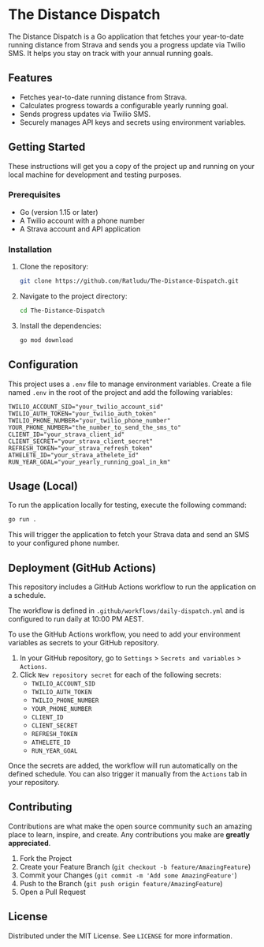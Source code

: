 # The Distance Dispatch

The Distance Dispatch is a Go application that fetches your year-to-date running distance from Strava and sends you a progress update via Twilio SMS. It helps you stay on track with your annual running goals.

## Features

*   Fetches year-to-date running distance from Strava.
*   Calculates progress towards a configurable yearly running goal.
*   Sends progress updates via Twilio SMS.
*   Securely manages API keys and secrets using environment variables.

## Getting Started

These instructions will get you a copy of the project up and running on your local machine for development and testing purposes.

### Prerequisites

*   Go (version 1.15 or later)
*   A Twilio account with a phone number
*   A Strava account and API application

### Installation

1.  Clone the repository:
    ```sh
    git clone https://github.com/Ratludu/The-Distance-Dispatch.git
    ```
2.  Navigate to the project directory:
    ```sh
    cd The-Distance-Dispatch
    ```
3.  Install the dependencies:
    ```sh
    go mod download
    ```

## Configuration

This project uses a `.env` file to manage environment variables. Create a file named `.env` in the root of the project and add the following variables:

```
TWILIO_ACCOUNT_SID="your_twilio_account_sid"
TWILIO_AUTH_TOKEN="your_twilio_auth_token"
TWILIO_PHONE_NUMBER="your_twilio_phone_number"
YOUR_PHONE_NUMBER="the_number_to_send_the_sms_to"
CLIENT_ID="your_strava_client_id"
CLIENT_SECRET="your_strava_client_secret"
REFRESH_TOKEN="your_strava_refresh_token"
ATHELETE_ID="your_strava_athelete_id"
RUN_YEAR_GOAL="your_yearly_running_goal_in_km"
```

## Usage (Local)

To run the application locally for testing, execute the following command:

```sh
go run .
```

This will trigger the application to fetch your Strava data and send an SMS to your configured phone number.

## Deployment (GitHub Actions)

This repository includes a GitHub Actions workflow to run the application on a schedule.

The workflow is defined in `.github/workflows/daily-dispatch.yml` and is configured to run daily at 10:00 PM AEST.

To use the GitHub Actions workflow, you need to add your environment variables as secrets to your GitHub repository.

1.  In your GitHub repository, go to `Settings` > `Secrets and variables` > `Actions`.
2.  Click `New repository secret` for each of the following secrets:
    *   `TWILIO_ACCOUNT_SID`
    *   `TWILIO_AUTH_TOKEN`
    *   `TWILIO_PHONE_NUMBER`
    *   `YOUR_PHONE_NUMBER`
    *   `CLIENT_ID`
    *   `CLIENT_SECRET`
    *   `REFRESH_TOKEN`
    *   `ATHELETE_ID`
    *   `RUN_YEAR_GOAL`

Once the secrets are added, the workflow will run automatically on the defined schedule. You can also trigger it manually from the `Actions` tab in your repository.

## Contributing

Contributions are what make the open source community such an amazing place to learn, inspire, and create. Any contributions you make are **greatly appreciated**.

1.  Fork the Project
2.  Create your Feature Branch (`git checkout -b feature/AmazingFeature`)
3.  Commit your Changes (`git commit -m 'Add some AmazingFeature'`)
4.  Push to the Branch (`git push origin feature/AmazingFeature`)
5.  Open a Pull Request

## License

Distributed under the MIT License. See `LICENSE` for more information.
